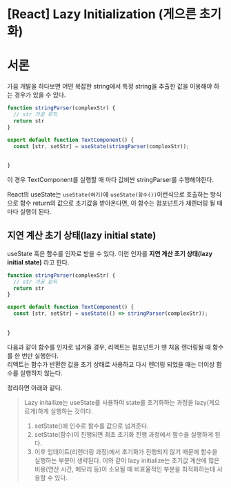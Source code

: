 # [React] Lazy Initialization (게으른 초기화)

# 서론
가끔 개발을 하다보면 어떤 복잡한 string에서 특정 string을 추출한 값을 이용해야 하는 경우가 있을 수 있다.
```jsx
function stringParser(complexStr) {
  // str 가공 로직
  return str
}

export default function TextComponent() {
  const [str, setStr] = useState(stringParser(complexStr));
  
  
}
```

이 경우 TextComponent를 실행할 때 마다 값비싼 stringParser를 수행해야한다.

React의 useState는 `useState(여기)`에 `useState(함수())`이런식으로 호출하는 방식으로 함수 return의 값으로 초기값을 받아온다면, 이 함수는 컴포넌트가 재렌더링 될 때 마다 실행이 된다.  

## 지연 계산 초기 상태(lazy initial state)
useState 훅은 함수를 인자로 받을 수 있다. 이런 인자를 **지연 계산 초기 상태(lazy initial state)** 라고 한다.
```jsx
function stringParser(complexStr) {
  // str 가공 로직
  return str
}

export default function TextComponent() {
  const [str, setStr] = useState(() => stringParser(complexStr));
  
  
}
```

다음과 같이 함수를 인자로 넘겨줄 경우, 리액트는 컴포넌트가 맨 처음 렌더링될 때 함수를 한 번만 실행한다.  
리액트는 함수가 반환한 값을 초기 상태로 사용하고 다시 렌더링 되었을 때는 더이상 함수를 실행하지 않는다.

정리하면 아래와 같다.  
> Lazy initailize는 useState를 사용하여 state를 초기화하는 과정을 lazy(게으르게)하게 실행하는 것이다.
> 1. setState()에 인수로 함수를 값으로 넘겨준다.
> 2. setState(함수)이 진행되면 최초 초기화 진행 과정에서 함수을 실행하게 된다.
> 3. 이후 업데이트(리렌더링 과정)에서 초기화가 진행되지 않기 때문에 함수을 실행하는 부분이 생략된다.
   이와 같이 lazy initialize는 초기값 계산에 많은 비용(연산 시간, 메모리 등)이 소요될 때 비효율적인 부분을 최적화하는데 사용할 수 있다.


